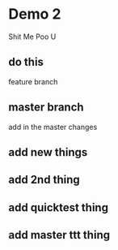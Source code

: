 # Demo 2

Shit Me
Poo U

## do this 
feature branch
## master branch
add in the master changes
## add new things
## add 2nd thing
## add quicktest thing
## add master ttt thing